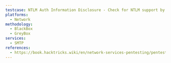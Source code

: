 ```yaml
---
testcase: NTLM Auth Information Disclosure - Check for NTLM support by issuing AUTH NTLM over Telnet and observing the challenge, or automate with smtp-ntlm-info.nse
platforms: 
  - Network
methodology: 
  - BlackBox
  - GreyBox
services:
  - SMTP
references:
  - https://book.hacktricks.wiki/en/network-services-pentesting/pentesting-smtp/index.html
---
```

